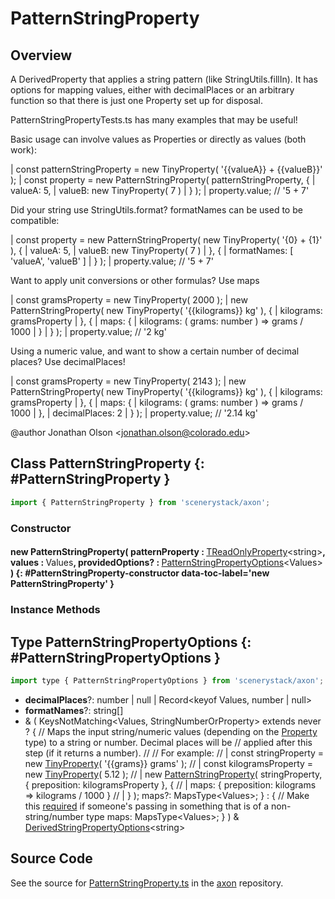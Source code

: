 # PatternStringProperty

## Overview

A DerivedProperty that applies a string pattern (like StringUtils.fillIn). It has options for mapping values,
either with decimalPlaces or an arbitrary function so that there is just one Property set up for disposal.

PatternStringPropertyTests.ts has many examples that may be useful!

Basic usage can involve values as Properties or directly as values (both work):

| const patternStringProperty = new TinyProperty( '{{valueA}} + {{valueB}}' );
| const property = new PatternStringProperty( patternStringProperty, {
|   valueA: 5,
|   valueB: new TinyProperty( 7 )
| } );
| property.value; // '5 + 7'

Did your string use StringUtils.format? formatNames can be used to be compatible:

| const property = new PatternStringProperty( new TinyProperty( '{0} + {1}' ), {
|   valueA: 5,
|   valueB: new TinyProperty( 7 )
| }, {
|   formatNames: [ 'valueA', 'valueB' ]
| } );
| property.value; // '5 + 7'

Want to apply unit conversions or other formulas? Use maps

| const gramsProperty = new TinyProperty( 2000 );
| new PatternStringProperty( new TinyProperty( '{{kilograms}} kg' ), {
|   kilograms: gramsProperty
| }, {
|   maps: {
|     kilograms: ( grams: number ) =&gt; grams / 1000
|   }
| } );
| property.value; // '2 kg'

Using a numeric value, and want to show a certain number of decimal places? Use decimalPlaces!

| const gramsProperty = new TinyProperty( 2143 );
| new PatternStringProperty( new TinyProperty( '{{kilograms}} kg' ), {
|   kilograms: gramsProperty
| }, {
|   maps: {
|     kilograms: ( grams: number ) =&gt; grams / 1000
|   },
|   decimalPlaces: 2
| } );
| property.value; // '2.14 kg'

@author Jonathan Olson &lt;jonathan.olson@colorado.edu&gt;

## Class PatternStringProperty {: #PatternStringProperty }


```js
import { PatternStringProperty } from 'scenerystack/axon';
```
### Constructor

#### new PatternStringProperty( patternProperty : <span style="font-weight: 400;">[TReadOnlyProperty](../axon/TReadOnlyProperty.md)&lt;<span style="color: hsla(calc(var(--md-hue) + 180deg),80%,40%,1);">string</span>&gt;</span>, values : <span style="font-weight: 400;">Values</span>, providedOptions? : <span style="font-weight: 400;">[PatternStringPropertyOptions](../axon/PatternStringProperty.md#PatternStringPropertyOptions)&lt;Values&gt;</span> ) {: #PatternStringProperty-constructor data-toc-label='new PatternStringProperty' }

### Instance Methods





## Type PatternStringPropertyOptions {: #PatternStringPropertyOptions }


```js
import type { PatternStringPropertyOptions } from 'scenerystack/axon';
```


- **decimalPlaces**?: <span style="color: hsla(calc(var(--md-hue) + 180deg),80%,40%,1);">number</span> | <span style="color: hsla(calc(var(--md-hue) + 180deg),80%,40%,1);">null</span> | Record&lt;keyof Values, <span style="color: hsla(calc(var(--md-hue) + 180deg),80%,40%,1);">number</span> | <span style="color: hsla(calc(var(--md-hue) + 180deg),80%,40%,1);">null</span>&gt;
- **formatNames**?: <span style="color: hsla(calc(var(--md-hue) + 180deg),80%,40%,1);">string</span>[]
- &amp; ( KeysNotMatching&lt;Values, StringNumberOrProperty&gt; extends <span style="color: hsla(calc(var(--md-hue) + 180deg),80%,40%,1);">never</span> ? {
    // Maps the input <span style="color: hsla(calc(var(--md-hue) + 180deg),80%,40%,1);">string</span>/numeric values (depending on the [Property](../axon/Property.md) type) to a <span style="color: hsla(calc(var(--md-hue) + 180deg),80%,40%,1);">string</span> or <span style="color: hsla(calc(var(--md-hue) + 180deg),80%,40%,1);">number</span>. Decimal places will be
    // applied after <span style="color: hsla(calc(var(--md-hue) + 180deg),80%,40%,1);">this</span> step (if it returns a <span style="color: hsla(calc(var(--md-hue) + 180deg),80%,40%,1);">number</span>).
    //
    // For example:
    // | const stringProperty = new [TinyProperty](../axon/TinyProperty.md)( '{{grams}} grams' );
    // | const kilogramsProperty = new [TinyProperty](../axon/TinyProperty.md)( 5.12 );
    // | new [PatternStringProperty](../axon/PatternStringProperty.md)( stringProperty, { preposition: kilogramsProperty }, {
    // |   maps: { preposition: kilograms =&gt; kilograms / 1000 }
    // | } );
    maps?: MapsType&lt;Values&gt;;
  } : {
      // Make <span style="color: hsla(calc(var(--md-hue) + 180deg),80%,40%,1);">this</span> [required](../phet-core/required.md) if someone's passing in something that is of a non-<span style="color: hsla(calc(var(--md-hue) + 180deg),80%,40%,1);">string</span>/<span style="color: hsla(calc(var(--md-hue) + 180deg),80%,40%,1);">number</span> type
      maps: MapsType&lt;Values&gt;;
    } ) &amp; [DerivedStringPropertyOptions](../axon/DerivedStringProperty.md#DerivedStringPropertyOptions)&lt;<span style="color: hsla(calc(var(--md-hue) + 180deg),80%,40%,1);">string</span>&gt;




## Source Code

See the source for [PatternStringProperty.ts](https://github.com/phetsims/axon/blob/main/js/PatternStringProperty.ts) in the [axon](https://github.com/phetsims/axon) repository.

